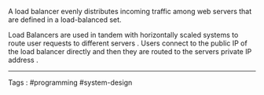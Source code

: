 A load balancer evenly distributes incoming traffic among web servers that are defined in a
load-balanced set.

Load Balancers are used in tandem with horizontally scaled systems to route user requests to different servers . Users connect to the public IP of the load balancer directly and then they are routed to the servers private IP address . 

___
Tags : #programming #system-design 